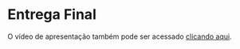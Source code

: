 
# Entrega Final

O vídeo de apresentação também pode ser acessado [clicando aqui](https://www.youtube.com/watch?v=djUfJYYOFYY&ab_channel=EdilbertoCantuaria).

